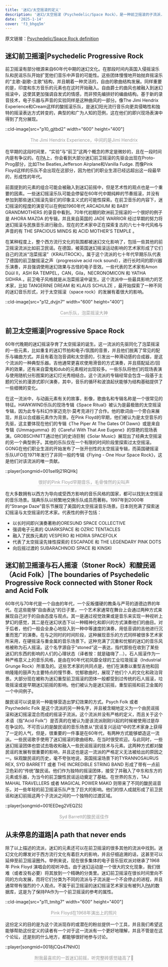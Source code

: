```yaml
---
title: '迷幻/太空摇滚的定义'
description: '迷幻/太空摇滚（Psychedelic/Space Rock），是一种前卫摇滚的子流派...'
date: '2025-1-14'
cover: 'f3_bhgq5m'
---
```



原文链接：[Psychedelic/Space Rock definition](https://www.progarchives.com/subgenre.asp?style=15)


## 迷幻前卫摇滚|Psychedelic Progressive Rock

前卫摇滚有部分根源来自60年代中期的迷幻文化。在那段时间内英国入侵摇滚乐队和民谣乐队开始扩宽他们音乐中声音的可能性。这些团体慢慢地开始抛弃摇滚乐的“主歌-副歌-主歌”结构，并且朝着一种灵活的，自由的歌曲结构发展。同样重要的是，印度和东方音乐的元素也在这时开始融入。自由爵士的曲风也被融入到迷幻摇滚中，这使其更加强调自发式的情感，而非预先编排好的编曲结构。基于新的录音技术，电子乐器与声音的实验同样是这种曲风的一部分。像The Jimi Hendrix Experience和Cream这样的酸摇滚乐队，是迷幻阳光流行音乐向更具侵略性和独特的摇滚表达方式转变的，典型的和广为人知的范例，这在他们的即兴现场表演中得到了充分展现。

::cld-image[src="p10_gjtbd2" width="600" height="400"]

<center>
    <div style="color:orange; border-bottom: 1px solid #d9d9d9;
    display: inline-block;
    color: #999;
    padding: 2px;">
      The Jimi Hendrix Experience，中间的是Jimi Hendrix
  	</div>
</center>

在早期的这段时间里，“实验”与“前卫”这两个概念的界定是微妙的，且在一段时间内是有争议的。在[PA](www.progarchives.com)上，你会看到大部分迷幻前卫摇滚的先驱会出现在Proto-Prog部分，比如The Beatles,Jefferson Airplane和Vanilla Fudge. 而像Pink Floyd这样的乐队不会出现在这部分，因为他们的职业生涯已经远超出这一段最早的，形成性的年代。

前面提到的元素的组合可能会被融入到迷幻前摇中，但是艺术性的观点也是一个重要的因素。一些迷幻摇滚乐队可能会停留在60年代中期纯粹的节奏摇滚，并没有参加到那些迷幻摇滚先驱们的印象主义式的可能性探索。在前卫音乐的内容下，迷幻摇滚的程度的演变可以在例如1960年代 ARCADIUM 和 BABY GRANDMOTHERS 的录音中看到。70年代初期的欧洲前卫摇滚的一个很好的例子是 AHORA MAZDA 的专辑，并且来自英国的 JADE WARRIOR 经过早期的努力将迷幻摇滚与民族音乐进行融合。现在的艺术家中正在探索复古的六七十年代风格与声音的有 THE SPACIOUS MINDS 和 ACID MOTHER'S TEMPLE 。

在某种程度上，整个西方流行文化的氛围都被迷幻文化影响了，包括一些其他的前卫摇滚流派比如前卫民谣。在德国，被英国迷幻摇滚运动影响的艺术家形成了它们自己的流派“泡菜摇滚”（KRAUTROCK）。属于这个流派的七十年代早期乐队代表了德国的前卫酸摇滚之声（progressive acid rock sound），进行长时间的即兴器乐演奏，并且强调使用迷幻效果与古怪的电子音效。一些代表的艺术家有Amon Düül II，ASH RA TEMPEL，CAN，Gila，NECRONOMICON 和 YATHA SIDHRA 。前卫电子风格就是从泡菜摇滚中诞生。这个流派中一些最具影响力的艺术家，比如 TANGERINE DREAM 和 KLAUS SCHULZE ，最开始探索了一种不同的迷幻音乐形式，对于太空摇滚（space rock）的发展有着很大的影响。

::cld-image[src="p12_dvjjn7" width="600" height="400"]

<center>
    <div style="color:orange; border-bottom: 1px solid #d9d9d9;
    display: inline-block;
    color: #999;
    padding: 2px;">
      Can乐队，泡菜摇滚大神
  	</div>
</center>

## 前卫太空摇滚|Progressive Space Rock

60年代晚期的迷幻摇滚孕育了太空摇滚的诞生。这一流派的先驱同化了泡菜摇滚的一些元素，比如重复的迷幻节拍和电子/氛围的音景，并且他们脱离了常见的配乐与编曲方式。并且有着泡泡音调和太空感的，引发出一种滑动感的合成器，是这个流派的一种典型乐器。吉他通常更喜欢使用滑音的方式演奏，并且搭配延迟/回声的效果，还有来自雷鬼和dub的元素相对出现较多。一些乐队将他们的现场表演与使用随机分形图案的迷幻灯光秀相结合。这个流派的专辑经常会包含一段基于主题的冗长的漫游式即兴演奏，其中，音乐的循环和波浪起伏能够为结构基础提供了一些细微的变化。

在这一流派中，与动画元素有关的故事，影像，歌曲名和专辑名称是一个很常见的特征。HAWKWIND乐队的现场专辑《Space Ritual》被认为是最极致的太空摇滚专辑，因为此专与科幻作家迈克尔·莫考克进行了合作。他的歌词由一个旁白来展现，并且以合成器元素作为背景。在Pink Floyd的早期，他们被认为是太空音乐的先驱，这主要体现在他们的专辑《The Piper At The Gates Of Dawn》或是来自专辑《Ummagumma》的《Careful With That Axe Eugene》的惊艳的现场表演。GROBSCHNITT通过他们的史诗巨制《Solar Music》展现出了经典太空摇滚的另一个典型例子。其他的乐队仅在一个有限的时间阶段里探索过太空摇滚。GONG在他们职业生涯的开始发布了一张开创性的太空摇滚专辑，而英国硬摇滚乐队UFO在1971年发行了非同一般的专辑《Flying - One Hour Space Rock》，这是他们对该流派的唯一贡献。

::player[songmid=001sel9j21RQHk]

<center>
    <div style="color:orange; border-bottom: 1px solid #d9d9d9;
    display: inline-block;
    color: #999;
    padding: 2px;">
      很好的Pink Floyd早期音乐，毛骨悚然的尖叫声
  	</div>
</center>

在大多数拥有以西方为导向或受西方影响的音乐风格的国家，都可以找到太空摇滚的音乐场景。瑞典乐队以频繁地交换乐队成员而著称。1997年到2000年的“Strange Daze”音乐节展现了美国的太空摇滚音乐场景。日本则充满了探索迷幻摇滚与太空摇滚的艺术家。代表性的例子包括：

- 以长时间即兴演奏著称的ORESUND SPACE COLLECTIVE
- 强调电子元素的 QUARKSPACE 和 OZRIC TENTACLES
- 融入了民族元素的 VESPERO 和 HIDRIA SPACEFOLK
- 代表了太空摇滚先锋性探索的 ESCAPADE 和 THE LEGENDARY PINK DOTS
- 向后摇过渡的 SUBARACHNOID SPACE 和 KINSKI

## 迷幻前卫摇滚与石人摇滚（Stoner Rock）和酸民谣（Acid Folk）|The boundaries of Psychedelic Progressive Rock connected with Stoner Rock and Acid Folk

60年代与70年代是一个自由的年代，一个反叛僵硬的教条与严苛的道德边界的年代。在这些能够“自由表达”的日子里，一个艺术家通常在舞台上会通过两种方式来展现自己对于的自由态度与观点。其一是通过视觉效果或是音乐来实现一种视听上梦幻的感觉，其二是在迷幻状态下以一种精神化和即兴的方式演奏他们的曲目。对于后者，他们一般会全身心地投入到一种中等速度的演奏，用低音调的吉他进行沉重而宽广的演奏。在与之同时的时间阶段，这种展现音乐的方式同样被很多艺术家所采用，在硬摇滚与重金属的音乐场景下。这种充满了沉重和忧郁的迷幻的音乐风格被称为石人摇滚。这个名字源自于“stoned”这一表达，指代那些在收到了某些迷幻的东西的影响的人们的心理状态（译者按：就是磕嗨了...）。石人摇滚作为一种严格意义上的音乐风格，是由在90年代初风靡全球的工业垃圾摇滚（Industrial Grunge Rock）所普及的。这些艺术家的共同点是，他们在演奏以重型吉他和回响隆隆的鼓声为主要特点的慢节奏、忧郁歌曲时，展现了他们个人的文化和政治背景。大部分现在被称为迷幻重型前卫摇滚的团体一般都受到过传统的石人摇滚，垃圾摇滚或是早期迷幻前摇的影响。他们被认为是迷幻前摇，重型前摇和前卫金属的一个中间例子。

酸民谣可以说是另一种能够营造出梦幻效果的方式。Psych Folk 或者 Psychedelic Folk 是这个流派的另一种名字，并且被含糊地定义为一个由民谣摇滚和迷幻摇滚混合而成的摇滚子流派。这个流派并没有严格的定义，而且关于这个术语（指“Acid Folk”）是否真的在被认为是该流派刚刚兴起的时候被使用过是存在争议的。不可否认的是酸民谣的音乐场景从“民谣复兴运动”中的艺术家身上获得了一定的人气，但是，很重要的一件事是在60年代，有两种方式能够塑造这一流派。一些民谣歌手使用了迷幻摇滚的歌曲结构，在当时很受欢迎。与此同时，一些迷幻摇滚团体也尝试去吸收和融入一些民谣摇滚的技术与元素。这两种方式都对酸民谣的发展有很重要的影响，并且这也是这一流派的严格定义无法被给出的原因之一。纵观酸民谣的历史，毫不夸张地说，英国摇滚场景下的TYRANNOSAURUS REX, SYD BARRETT 或者 THE INCREDIBLE STRING BAND 形成了带有一点前卫色彩的“传统”酸民谣。他们作为独特的摇滚团体，接受了并融入了中东和东方的元素或乐器，为当今的前卫酸性民谣运动奠定了基础。在世界的东方，TAJ MAHAL TRAVELLERS 或者 MAGICAL POWER MAKO 则带来了不同的酸民谣音乐，对一些年轻的前卫摇滚乐队产生了巨大的影响。他们的惊人成就形成了前卫民谣和迷幻前摇这两个子流派之间的一个独特的过渡区域。

::player[songmid=001EEDeg2VEQZS]

<center>
    <div style="color:orange; border-bottom: 1px solid #d9d9d9;
    display: inline-block;
    color: #999;
    padding: 2px;">
      Syd Barrett的酸民谣佳作
  	</div>
</center>

## 从未停息的道路|A path that never ends

除了以上描述的流派，迷幻的元素还可以在前卫摇滚的很多其他的流派中找到。迷幻文化的爆发对于西方流行文化有着巨大的影响，并且仔细追溯的话，这甚至可以延伸至前卫摇滚圈外。举例来说，现在很多集体的电子音乐狂欢派对继承了1968年 Pink Floyd 演唱会的视听冲击。由于迷幻运动是一个很大的文化现象，我们很难（或者没有必要）将其放到一个精确的分类里。迷幻前卫摇滚在很长时间里向不同的方向发展，而将它们分类为不同的流派与子流派是一个不会停止的进程，并且通常带有强烈的个人观点。不属于前卫摇滚的迷幻摇滚艺术家没有被列入[PA](http://www.progarchives.com)的数据库，这是为了保持PA作为一个前卫摇滚的参考的属性。

::cld-image[src="p11_tmitg7" width="600" height="400"]

<center>
    <div style="color:orange; border-bottom: 1px solid #d9d9d9;
    display: inline-block;
    color: #999;
    padding: 2px;">
      Pink Floyd在1968年演出上的照片
  	</div>
</center>

这份定义的目的是为这个流派现存的或潜在的粉丝提供一个工具，并且我们希望这能够帮助这份定义的读者有一个对于这一流派有一个更好地理解，并且不管是在这个论坛，还是别的什么地方，都能够很好地参与讨论。

::player[songmid=0018jCQs47NhlO]

<center>
    <div style="color:orange; border-bottom: 1px solid #d9d9d9;
    display: inline-block;
    color: #999;
    padding: 2px;">
      附我最喜欢的一首迷幻前摇，听完整砖感觉磕高了🥵
  	</div>
</center>